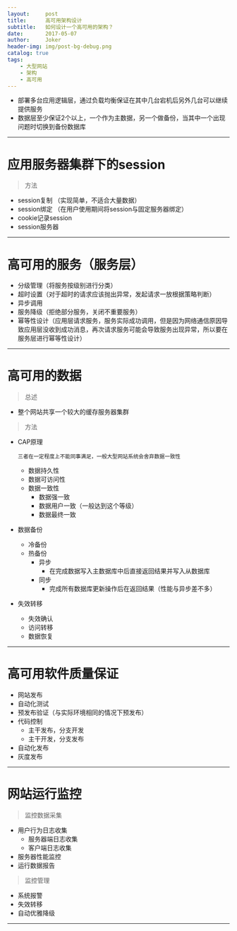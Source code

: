 ```yaml
---
layout:     post
title:      高可用架构设计
subtitle:   如何设计一个高可用的架构？
date:       2017-05-07
author:     Joker
header-img: img/post-bg-debug.png
catalog: true
tags:
    - 大型网站
    - 架构
    - 高可用
---
```


* 部署多台应用逻辑层，通过负载均衡保证在其中几台宕机后另外几台可以继续提供服务
* 数据层至少保证2个以上，一个作为主数据，另一个做备份，当其中一个出现问题时切换到备份数据库

***

# 应用服务器集群下的session

> 方法

* session复制 （实现简单，不适合大量数据）
* session绑定 （在用户使用期间将session与固定服务器绑定）
* cookie记录session
* session服务器

***

# 高可用的服务（服务层）

* 分级管理（将服务按级别进行分类）
* 超时设置（对于超时的请求应该抛出异常，发起请求一放根据策略判断）
* 异步调用
* 服务降级（拒绝部分服务，关闭不重要服务）
* 幂等性设计（应用层请求服务，服务实际成功调用，但是因为网络通信原因导致应用层没收到成功消息，再次请求服务可能会导致服务出现异常，所以要在服务层进行幂等性设计）

***

# 高可用的数据

> 总述

* 整个网站共享一个较大的缓存服务器集群

> 方法

* CAP原理

  `三者在一定程度上不能同事满足，一般大型网站系统会舍弃数据一致性`

  * 数据持久性
  * 数据可访问性
  * 数据一致性
    * 数据强一致
    * 数据用户一致（一般达到这个等级）
    * 数据最终一致

* 数据备份

  * 冷备份
  * 热备份
    * 异步
      * 在完成数据写入主数据库中后直接返回结果并写入从数据库
    * 同步
      * 完成所有数据库更新操作后在返回结果（性能与异步差不多）

* 失效转移

  * 失效确认
  * 访问转移
  * 数据恢复

***

# 高可用软件质量保证

* 网站发布
* 自动化测试
* 预发布验证（与实际环境相同的情况下预发布）
* 代码控制
  * 主干发布，分支开发
  * 主干开发，分支发布
* 自动化发布
* 灰度发布

***

# 网站运行监控

> 监控数据采集

* 用户行为日志收集
  * 服务器端日志收集
  * 客户端日志收集
* 服务器性能监控
* 运行数据报告

> 监控管理

* 系统报警
* 失效转移
* 自动优雅降级

***